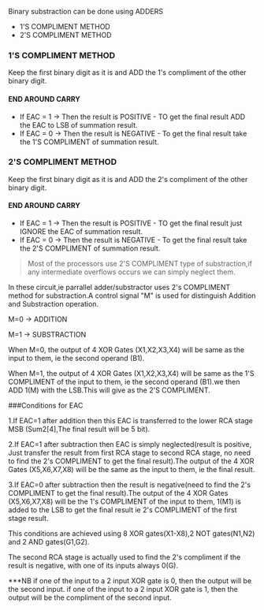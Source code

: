 Binary substraction can be done using ADDERS

* 1'S COMPLIMENT METHOD
* 2'S COMPLIMENT METHOD

### 1'S COMPLIMENT METHOD

   Keep the first binary digit as it is and ADD the 1's compliment of the other binary digit.
		
		
#### END AROUND CARRY

   * If EAC = 1 -> Then the result is POSITIVE - TO get the final result ADD the EAC to LSB of summation result.
   * If EAC = 0 -> Then the result is NEGATIVE - To get the final result take the 1'S COMPLIMENT of summation result.


### 2'S COMPLIMENT METHOD

   Keep the first binary digit as it is and ADD the 2's compliment of the other binary digit.
		
		
#### END AROUND CARRY

   * If EAC = 1 -> Then the result is POSITIVE - TO get the final result just IGNORE the EAC of summation result.
   * If EAC = 0 -> Then the result is NEGATIVE - To get the final result take the 2'S COMPLIMENT of summation result.


   >Most of the processors use 2'S COMPLIMENT type of substraction,if any intermediate overflows occurs we can simply neglect them.
   
	 
	 
In these circuit,ie parrallel adder/substractor uses 2's COMPLIMENT method for substraction.A control signal "M" is used for distinguish Addition and Substraction operation.

  M=0 -> ADDITION
  
  M=1 -> SUBSTRACTION 

When M=0, the output of 4 XOR Gates (X1,X2,X3,X4) will be same as the input to them, ie the second operand (B1).

When M=1, the output of 4 XOR Gates (X1,X2,X3,X4) will be same as the 1'S COMPLIMENT of the input to them, ie the second operand (B1).we then ADD 1(M) with the LSB.This will give as the 2'S COMPLIMENT.

###Conditions for EAC

1.If EAC=1 after addition then this EAC is transferred to the lower RCA stage MSB (Sum2[4],The final result will be 5 bit).

2.If EAC=1 after subtraction then EAC is simply neglected(result is positive, Just transfer the result from first RCA stage to second RCA           stage, no need to find the 2's COMPLIMENT to get the final result).The output of the 4 XOR Gates (X5,X6,X7,X8) will be the same as the input to     them, ie the final result.

3.If EAC=0 after subtraction then the result is negative(need to find the 2's COMPLIMENT to get the final result).The output of the 4 XOR Gates     (X5,X6,X7,X8) will be the 1's COMPLIMENT of the input to them, 1(M1) is added to the LSB to get the final result ie 2's COMPLIMENT of the first   stage result.

This conditions are achieved using 8 XOR gates(X1-X8),2 NOT gates(N1,N2) and 2 AND gates(G1,G2).

The second RCA stage is actually used to find the 2's compliment if the result is negative, with one of its inputs always 0(G).


***NB
  if one of the input to a 2 input XOR gate is 0, then the output will be the second input.
	if one of the input to a 2 input XOR gate is 1, then the output will be the compliment of the second input.

